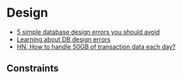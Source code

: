 # Design

* [5 simple database design errors you should avoid](https://www.simple-talk.com/sql/database-administration/five-simple--database-design-errors-you-should-avoid/)
* [Learning about DB design errors](http://www.vertabelo.com/blog/notes-from-the-lab/19-online-resources-for-learning-about-database-design-errors)
* [HN: How to handle 50GB of transaction data each day?](https://news.ycombinator.com/item?id=11157829)

## Constraints

